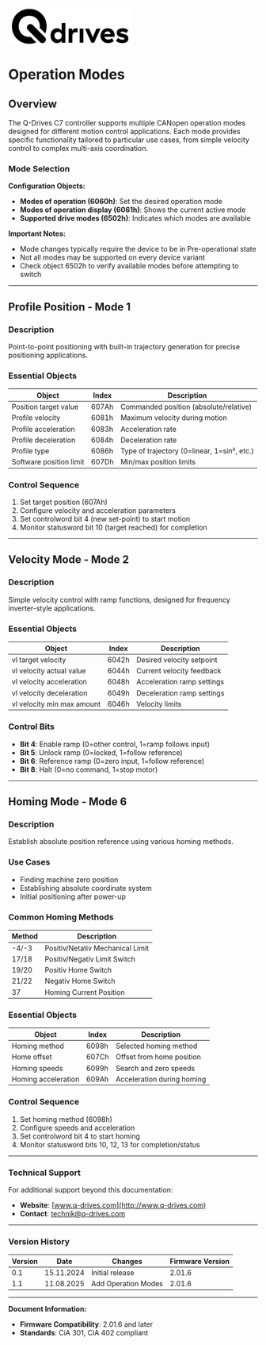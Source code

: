 ![](logo-horizontal.jpg)
# Operation Modes

## Overview

The Q-Drives C7 controller supports multiple CANopen operation modes designed for different motion control applications. Each mode provides specific functionality tailored to particular use cases, from simple velocity control to complex multi-axis coordination.

### Mode Selection

**Configuration Objects:** <br>
- **Modes of operation (6060h)**: Set the desired operation mode <br>
- **Modes of operation display (6061h)**: Shows the current active mode <br>
- **Supported drive modes (6502h)**: Indicates which modes are available <br>

**Important Notes:**
- Mode changes typically require the device to be in Pre-operational state
- Not all modes may be supported on every device variant
- Check object 6502h to verify available modes before attempting to switch

---

## Profile Position - Mode 1

### Description
Point-to-point positioning with built-in trajectory generation for precise positioning applications.

### Essential Objects
| Object                  | Index | Description |
|-------------------------|-------|-------------|
| Position target value   | 607Ah | Commanded position (absolute/relative) |
| Profile velocity        | 6081h | Maximum velocity during motion |
| Profile acceleration    | 6083h | Acceleration rate |
| Profile deceleration    | 6084h | Deceleration rate |
| Profile type            | 6086h | Type of trajectory (0=linear, 1=sin², etc.) |
| Software position limit | 607Dh | Min/max position limits |

### Control Sequence
1. Set target position (607Ah)
2. Configure velocity and acceleration parameters
3. Set controlword bit 4 (new set-point) to start motion
4. Monitor statusword bit 10 (target reached) for completion

---

## Velocity Mode - Mode 2

### Description
Simple velocity control with ramp functions, designed for frequency inverter-style applications.

### Essential Objects
| Object | Index | Description |
|--------|-------|-------------|
| vl target velocity | 6042h | Desired velocity setpoint |
| vl velocity actual value | 6044h | Current velocity feedback |
| vl velocity acceleration | 6048h | Acceleration ramp settings |
| vl velocity deceleration | 6049h | Deceleration ramp settings |
| vl velocity min max amount | 6046h | Velocity limits |

### Control Bits
- **Bit 4**: Enable ramp (0=other control, 1=ramp follows input)
- **Bit 5**: Unlock ramp (0=locked, 1=follow reference)
- **Bit 6**: Reference ramp (0=zero input, 1=follow reference)
- **Bit 8**: Halt (0=no command, 1=stop motor)

---

## Homing Mode - Mode 6

### Description
Establish absolute position reference using various homing methods.

### Use Cases
- Finding machine zero position
- Establishing absolute coordinate system
- Initial positioning after power-up

### Common Homing Methods
| Method | Description                      |
|--------|----------------------------------|
| -4/-3  | Positiv/Netativ Mechanical Limit |
| 17/18  | Positiv/Negativ Limit Switch     |
| 19/20  | Positiv Home Switch              |
| 21/22  | Negativ Home Switch              |
| 37     | Homing Current Position          |

### Essential Objects
| Object | Index | Description |
|--------|-------|-------------|
| Homing method | 6098h | Selected homing method |
| Home offset | 607Ch | Offset from home position |
| Homing speeds | 6099h | Search and zero speeds |
| Homing acceleration | 609Ah | Acceleration during homing |

### Control Sequence
1. Set homing method (6098h)
2. Configure speeds and acceleration
3. Set controlword bit 4 to start homing
4. Monitor statusword bits 10, 12, 13 for completion/status

---

### Technical Support

For additional support beyond this documentation:

- **Website**: [www.q-drives.com](http://www.q-drives.com)
- **Contact**: technik@q-drives.com

---

### Version History
| Version | Date | Changes | Firmware Version |
|---------|------|---------|------------------|
| 0.1 | 15.11.2024 | Initial release | 2.01.6 |
| 1.1 | 11.08.2025 | Add Operation Modes | 2.01.6 |

---

**Document Information:** <br>
- **Firmware Compatibility**: 2.01.6 and later <br>
- **Standards**: CiA 301, CiA 402 compliant